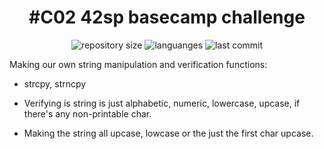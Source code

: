 <h1 align="center">
  #C02 42sp basecamp challenge
</h1>
<p align="center">
  <img alt="repository size" src="https://img.shields.io/github/repo-size/angelasoler/C02">
  
  <img alt="languanges" src="https://img.shields.io/github/languages/count/angelasoler/C02">

  <img alt="last commit" src="https://img.shields.io/github/last-commit/angelasoler/C02">
</p>
Making our own string manipulation and verification functions:

- strcpy, strncpy

- Verifying is string is just alphabetic, numeric, lowercase, upcase, if there's any non-printable char.

- Making the string all upcase, lowcase or the just the first char upcase.
